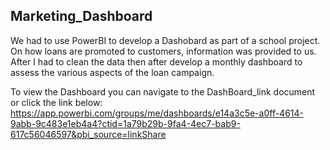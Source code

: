 ## Marketing_Dashboard 

We had to use PowerBI to develop a Dashobard 
as part of a school project. 
On how loans are promoted to customers, 
information was provided 
to us. After I had to  clean the data then after
develop a monthly dashboard to assess the various aspects of 
the loan campaign.

To view the Dashboard you can navigate to the DashBoard_link document or click the link below:
https://app.powerbi.com/groups/me/dashboards/e14a3c5e-a0ff-4614-9abb-9c483e1eb4a4?ctid=1a79b29b-9fa4-4ec7-bab9-617c56046597&pbi_source=linkShare
